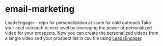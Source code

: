 # email-marketing
LeadsEngager - repo for personalization at scale for cold outreach
Take your cold outreach to next level by leveraging the power of personalized video for your prospects. 
Now you can create the personalized videos from a single video and your prospect list in csv file using [LeadsEngager](https://leadsengager.com).


